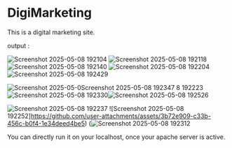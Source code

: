 # DigiMarketing
This is a digital marketing site.

output : 

![Screenshot 2025-05-08 192104](https://github.com/user-attachments/assets/4d932b40-6760-44ec-9568-e56d15b516f6)
![Screenshot 2025-05-08 192118](https://github.com/user-attachments/assets/eb99ace8-89fa-4f6d-a504-db054ef6c01b)
![Screenshot 2025-05-08 192140](https://github.com/user-attachments/assets/2955a5f4-8ab2-46bf-a37b-ce47d98c8338)
![Screenshot 2025-05-08 192204](https://github.com/user-attachments/assets/c9586478-ce55-48d1-beb3-0b639adee8dd)![Screenshot 2025-05-08 192429](https://github.com/user-attachments/assets/f06d75d8-a8b1-449c-b070-7f987dbe08ae)

![Screenshot 2025-05-0![Screenshot 2025-05-08 192347](https://github.com/user-attachments/assets/60b2b44b-8ece-4ed1-bcbf-2d1ade8af939)
8 192223](https://github.com/user-attachments/assets/af7c79fa-5c93-4366-8a18-4eab05928ae9)
![Screenshot 2025-05-08 192330](https://github.com/user-attachments/assets/48891daf-a1ef-4ed9-8684-862f3b1dfcf4)![Screenshot 2025-05-08 192526](https://github.com/user-attachments/assets/89f297d7-2c65-4ba5-a7ad-acea8e2866b2)


![Screenshot 2025-05-08 192237](https://github.com/user-attachments/assets/d41e3604-0914-40b7-930e-8c82c87e88a3)
![Screenshot 2025-05-08 192252]https://github.com/user-attachments/assets/3b72e909-c33b-456c-b0f4-1e34deed4be5)
(![Screenshot 2025-05-08 192312](https://github.com/user-attachments/assets/ed4d0eff-2b8b-4a85-95ce-3357f8b2c4f5)



You can directly run it on your localhost, once your apache server is active.
